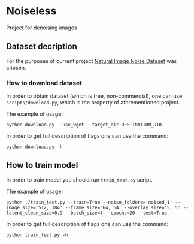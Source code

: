 # Noiseless
Project for denoising images

## Dataset decription

For the purposes of current project [Natural Image Noise Dataset](https://commons.wikimedia.org/wiki/Natural_Image_Noise_Dataset) was chosen.

### How to download dataset

In order to obtain dataset (which is free, non-commercial), one can use `scripts/download.py`,
which is the property of aforementioned project.

The example of usage:

```
python download.py --use_wget --target_dir DESTINATION_DIR
```

In order to get full description of flags one can use the command:

```
python download.py -h
```

## How to train model

In order to train model you should run `train_test.py` script.

The example of usage:

```
python ./train_test.py --train=True --noise_folders='noised_1' --image_size='512, 384' --frame_size='64, 64' --overlay_size='5, 5' --latent_clean_size=0.9 --batch_size=4 --epochs=20 --test=True
```

In order to get full description of flags one can use the command:

```
python train_test.py -h
```
